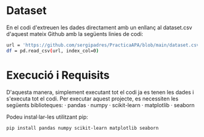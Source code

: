 # Dataset

En el codi d'extreuen les dades directament amb un enllanç al dataset.csv d'aquest mateix Github amb la següents linies de codi:
```bash
url = 'https://github.com/sergipadres/PracticaAPA/blob/main/dataset.csv?raw=true'
df = pd.read_csv(url, index_col=0)
```

# Execució i Requisits
D'aquesta manera, simplement executant tot el codi ja es tenen les dades i s'executa tot el codi. 
Per executar aquest projecte, es necessiten les següents biblioteques:
· pandas
· numpy
· scikit-learn
· matplotlib
· seaborn

Podeu instal·lar-les utilitzant pip:
```bash
pip install pandas numpy scikit-learn matplotlib seaborn  
```
